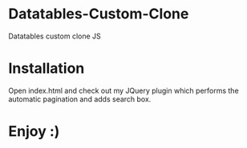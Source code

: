 # Datatables-Custom-Clone
Datatables custom clone JS

# Installation

Open index.html and check out my JQuery plugin which performs the automatic pagination and adds search box.

# Enjoy :)
